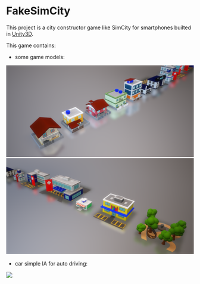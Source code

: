 # FakeSimCity
This project is a city constructor game like SimCity for smartphones builted in [Unity3D](https://unity3d.com/).

This game contains:
* some game models:

![](/info/models.PNG)
![](/info/models2.PNG)

* car simple IA for auto driving:

![](/info/car_animation.gif)
